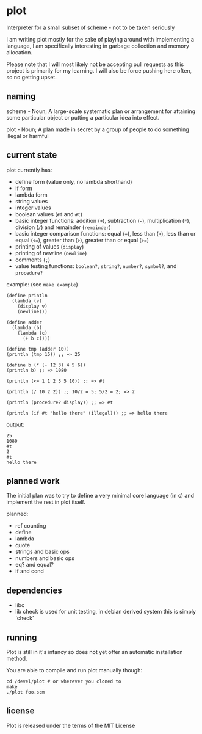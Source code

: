 plot
====
Interpreter for a small subset of scheme - not to be taken seriously

I am writing plot mostly for the sake of playing around with implementing a language,
I am specifically interesting in garbage collection and memory allocation.

Please note that I will most likely not be accepting pull requests as this project is primarily for my learning.
I will also be force pushing here often, so no getting upset.

naming
-------
scheme - Noun; A large-scale systematic plan or arrangement for attaining some particular object or putting a particular idea into effect.

plot - Noun; A plan made in secret by a group of people to do something illegal or harmful

current state
-------------
plot currently has:
* define form (value only, no lambda shorthand)
* if form
* lambda form
* string values
* integer values
* boolean values (`#f` and `#t`)
* basic integer functions: addition (`+`), subtraction (`-`), multiplication (`*`), division (`/`) and remainder (`remainder`)
* basic integer comparison functions: equal (`=`), less than (`<`), less than or equal (`<=`), greater than (`>`), greater than or equal (`>=`)
* printing of values (`display`)
* printing of newline (`newline`)
* comments (`;`)
* value testing functions: `boolean?`, `string?`, `number?`, `symbol?`, and `procedure?`

example: (see `make example`)

    (define println
      (lambda (v)
        (display v)
        (newline)))

    (define adder
      (lambda (b)
        (lambda (c)
          (+ b c))))

    (define tmp (adder 10))
    (println (tmp 15)) ;; => 25

    (define b (* (- 12 3) 4 5 6))
    (println b) ;; => 1080

    (println (<= 1 1 2 3 5 10)) ;; => #t

    (println (/ 10 2 2)) ;; 10/2 = 5; 5/2 = 2; => 2

    (println (procedure? display)) ;; => #t

    (println (if #t "hello there" (illegal))) ;; => hello there

output:

    25
    1080
    #t
    2
    #t
    hello there

planned work
------------
The initial plan was to try to define a very minimal core language (in c) and implement the rest in plot itself.

planned:
* ref counting
* define
* lambda
* quote
* strings and basic ops
* numbers and basic ops
* eq? and equal?
* if and cond

dependencies
------------
* libc
* lib check is used for unit testing, in debian derived system this is simply 'check'

running
----------
Plot is still in it's infancy so does not yet offer an automatic installation method.

You are able to compile and run plot manually though:

    cd /devel/plot # or wherever you cloned to
    make
    ./plot foo.scm

license
---------
Plot is released under the terms of the MIT License


